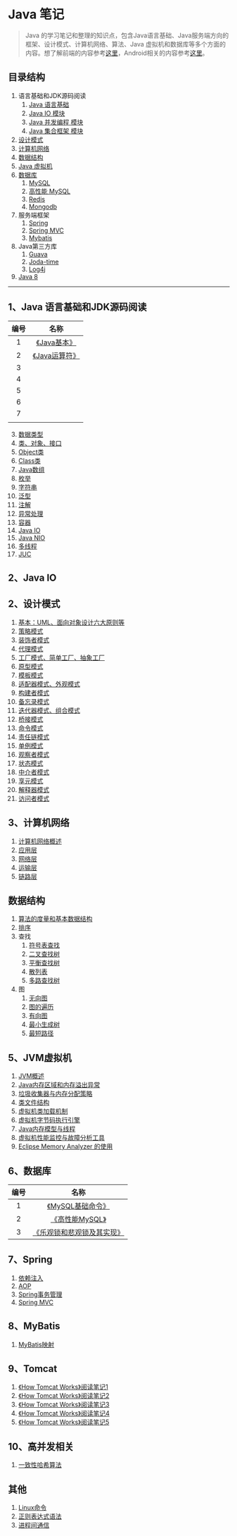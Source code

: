 # Java 笔记

> Java 的学习笔记和整理的知识点，包含Java语言基础、Java服务端方向的框架、设计模式、计算机网络、算法、Java 虚拟机和数据库等多个方面的内容。想了解前端的内容参考[这里](https://github.com/Shouheng88/Front-end-notes)，Android相关的内容参考[这里](https://github.com/Shouheng88/Android-notes)。

## 目录结构

1. 语言基础和JDK源码阅读
    1. <a href="#java">Java 语言基础</a>
    2. <a href="#java_io">Java IO 模块</a>
    3. <a href="#java_con">Java 并发编程 模块</a>
    4. <a href="#java_collection">Java 集合框架 模块</a>
2. <a href="#design_pattern">设计模式</a>
3. <a href="#network">计算机网络</a>
4. <a href="#data_structure">数据结构</a>
5. <a href="#JVM">Java 虚拟机</a>
6. <a href="#database">数据库</a>
    1. <a href="#mysql">MySQL</a>
	2. <a href="#mysql_h">高性能 MySQL</a>
	3. <a href="#redis">Redis</a>
	4. <a href="#mongodb">Mongodb</a>
7. 服务端框架
    1. <a href="#spring">Spring</a>
	2. <a href="#spring_mvc">Spring MVC</a>
	3. <a href="#mybatis">Mybatis</a>
8. Java第三方库
    1. <a href="#guava">Guava</a>
	2. <a href="#joda_time">Joda-time</a>
	3. <a href="#log4j">Log4j</a>
9. <a href="#java_8">Java 8</a>

------

<h2 id="java">1、Java 语言基础和JDK源码阅读</h2>

|编号|名称|
|:-:|:-:|
|1|[《Java基本》](Java/Base.md)|
|2|[《Java运算符》](Java/Operator.md)|
|3||
|4||
|5||
|6||
|7||
|||


3. [数据类型](https://github.com/Shouheng88/Java-Programming/blob/master/Java%E8%AF%AD%E8%A8%80/%E6%95%B0%E6%8D%AE%E7%B1%BB%E5%9E%8B.md)
4. [类、对象、接口](https://github.com/Shouheng88/Java-Programming/blob/master/Java%E8%AF%AD%E8%A8%80/%E7%B1%BB%E3%80%81%E6%8E%A5%E5%8F%A3.md)
5. [Object类](https://github.com/Shouheng88/Java-Programming/blob/master/Java%E8%AF%AD%E8%A8%80/Object%E7%B1%BB.md)
6. [Class类](https://github.com/Shouheng88/Java-Programming/blob/master/Java%E8%AF%AD%E8%A8%80/Class%E7%B1%BB.md)
7. [Java数组](https://github.com/Shouheng88/Java-Programming/blob/master/Java%E8%AF%AD%E8%A8%80/%E6%95%B0%E7%BB%84.md)
8. [枚举](https://github.com/Shouheng88/Java-Programming/blob/master/Java%E8%AF%AD%E8%A8%80/%E6%9E%9A%E4%B8%BE.md)
9. [字符串](https://github.com/Shouheng88/Java-Programming/blob/master/Java%E8%AF%AD%E8%A8%80/%E5%AD%97%E7%AC%A6%E4%B8%B2.md)
10. [泛型](https://github.com/Shouheng88/Java-Programming/blob/master/Java%E8%AF%AD%E8%A8%80/%E6%B3%9B%E5%9E%8B.md)
11. [注解](https://github.com/Shouheng88/Java-Programming/blob/master/Java%E8%AF%AD%E8%A8%80/%E6%B3%A8%E8%A7%A3.md)
12. [异常处理](https://github.com/Shouheng88/Java-Programming/blob/master/Java%E8%AF%AD%E8%A8%80/%E5%BC%82%E5%B8%B8%E5%A4%84%E7%90%86.md)
13. [容器](https://github.com/Shouheng88/Java-Programming/blob/master/Java%E8%AF%AD%E8%A8%80/%E5%AE%B9%E5%99%A8.md)
14. [Java IO](https://github.com/Shouheng88/Java-Programming/blob/master/Java%E8%AF%AD%E8%A8%80/IO/Java%20IO.md)
15. [Java NIO](https://github.com/Shouheng88/Java-Programming/blob/master/Java%E8%AF%AD%E8%A8%80/IO/%E6%96%B0IO.md)
16. [多线程](https://github.com/Shouheng88/Java-Programming/blob/master/Java%E8%AF%AD%E8%A8%80/%E5%B9%B6%E5%8F%91/%E5%A4%9A%E7%BA%BF%E7%A8%8B.md)
17. [JUC](https://github.com/Shouheng88/Java-Programming/blob/master/Java%E8%AF%AD%E8%A8%80/%E5%B9%B6%E5%8F%91/JUC.md)

<h2 id="java_io">2、Java IO</h2>


<h2 id="design_pattern">2、设计模式</h2>

1. [基本：UML、面向对象设计六大原则等](https://github.com/Shouheng88/Java-Programming/blob/master/%E8%AE%BE%E8%AE%A1%E6%A8%A1%E5%BC%8F/1.%E5%9F%BA%E6%9C%AC.md)
2. [策略模式](https://github.com/Shouheng88/Java-Programming/blob/master/%E8%AE%BE%E8%AE%A1%E6%A8%A1%E5%BC%8F/2.%E7%AD%96%E5%92%AF%E6%A8%A1%E5%BC%8F.md)
3. [装饰者模式](https://github.com/Shouheng88/Java-Programming/blob/master/%E8%AE%BE%E8%AE%A1%E6%A8%A1%E5%BC%8F/3.%E8%A3%85%E9%A5%B0%E5%99%A8%E6%A8%A1%E5%BC%8F.md)
4. [代理模式](https://github.com/Shouheng88/Java-Programming/blob/master/%E8%AE%BE%E8%AE%A1%E6%A8%A1%E5%BC%8F/4.%E4%BB%A3%E7%90%86%E6%A8%A1%E5%BC%8F.md)
5. [工厂模式、简单工厂、抽象工厂](https://github.com/Shouheng88/Java-Programming/blob/master/%E8%AE%BE%E8%AE%A1%E6%A8%A1%E5%BC%8F/5.%E5%B7%A5%E5%8E%82%E6%A8%A1%E5%BC%8F.md)
6. [原型模式](https://github.com/Shouheng88/Java-Programming/blob/master/%E8%AE%BE%E8%AE%A1%E6%A8%A1%E5%BC%8F/6.%E5%8E%9F%E5%9E%8B%E6%A8%A1%E5%BC%8F.md)
7. [模板模式](https://github.com/Shouheng88/Java-Programming/blob/master/%E8%AE%BE%E8%AE%A1%E6%A8%A1%E5%BC%8F/7.%E6%A8%A1%E6%9D%BF%E6%A8%A1%E5%BC%8F.md)
8. [适配器模式、外观模式](https://github.com/Shouheng88/Java-Programming/blob/master/%E8%AE%BE%E8%AE%A1%E6%A8%A1%E5%BC%8F/8.%E9%80%82%E9%85%8D%E5%99%A8%E6%A8%A1%E5%BC%8F%E5%92%8C%E5%A4%96%E8%A7%82%E6%A8%A1%E5%BC%8F.md)
9. [构建者模式](https://github.com/Shouheng88/Java-Programming/blob/master/%E8%AE%BE%E8%AE%A1%E6%A8%A1%E5%BC%8F/9.%E6%9E%84%E5%BB%BA%E8%80%85%E6%A8%A1%E5%BC%8F.md)
10. [备忘录模式](https://github.com/Shouheng88/Java-Programming/blob/master/%E8%AE%BE%E8%AE%A1%E6%A8%A1%E5%BC%8F/10.%E5%A4%87%E5%BF%98%E5%BD%95%E6%A8%A1%E5%BC%8F.md)
11. [迭代器模式、组合模式](https://github.com/Shouheng88/Java-Programming/blob/master/%E8%AE%BE%E8%AE%A1%E6%A8%A1%E5%BC%8F/11.%E8%BF%AD%E4%BB%A3%E5%99%A8%E6%A8%A1%E5%BC%8F%E5%92%8C%E7%BB%84%E5%90%88%E6%A8%A1%E5%BC%8F.md)
12. [桥接模式](https://github.com/Shouheng88/Java-Programming/blob/master/%E8%AE%BE%E8%AE%A1%E6%A8%A1%E5%BC%8F/12.%E6%A1%A5%E6%8E%A5%E6%A8%A1%E5%BC%8F.md)
13. [命令模式](https://github.com/Shouheng88/Java-Programming/blob/master/%E8%AE%BE%E8%AE%A1%E6%A8%A1%E5%BC%8F/13.%E5%91%BD%E4%BB%A4%E6%A8%A1%E5%BC%8F.md)
14. [责任链模式](https://github.com/Shouheng88/Java-Programming/blob/master/%E8%AE%BE%E8%AE%A1%E6%A8%A1%E5%BC%8F/14.%E8%B4%A3%E4%BB%BB%E9%93%BE%E6%A8%A1%E5%BC%8F.md)
15. [单例模式](https://github.com/Shouheng88/Java-Programming/blob/master/%E8%AE%BE%E8%AE%A1%E6%A8%A1%E5%BC%8F/15.%E5%8D%95%E4%BE%8B%E6%A8%A1%E5%BC%8F.md)
16. [观察者模式](https://github.com/Shouheng88/Java-Programming/blob/master/%E8%AE%BE%E8%AE%A1%E6%A8%A1%E5%BC%8F/16.%E8%A7%82%E5%AF%9F%E8%80%85%E6%A8%A1%E5%BC%8F.md)
17. [状态模式](https://github.com/Shouheng88/Java-Programming/blob/master/%E8%AE%BE%E8%AE%A1%E6%A8%A1%E5%BC%8F/17.%E7%8A%B6%E6%80%81%E6%A8%A1%E5%BC%8F.md)
18. [中介者模式](https://github.com/Shouheng88/Java-Programming/blob/master/%E8%AE%BE%E8%AE%A1%E6%A8%A1%E5%BC%8F/18.%E4%B8%AD%E4%BB%8B%E8%80%85%E6%A8%A1%E5%BC%8F.md)
19. [享元模式](https://github.com/Shouheng88/Java-Programming/blob/master/%E8%AE%BE%E8%AE%A1%E6%A8%A1%E5%BC%8F/19.%E4%BA%AB%E5%85%83%E6%A8%A1%E5%BC%8F.md)
20. [解释器模式](https://github.com/Shouheng88/Java-Programming/blob/master/%E8%AE%BE%E8%AE%A1%E6%A8%A1%E5%BC%8F/20.%E8%A7%A3%E9%87%8A%E5%99%A8%E6%A8%A1%E5%BC%8F.md)
21. [访问者模式](https://github.com/Shouheng88/Java-Programming/blob/master/%E8%AE%BE%E8%AE%A1%E6%A8%A1%E5%BC%8F/21.%E8%AE%BF%E9%97%AE%E8%80%85%E6%A8%A1%E5%BC%8F.md)

<h2 id="network">3、计算机网络</h2>

1. [计算机网络概述](https://github.com/Shouheng88/Java-Programming/blob/master/%E8%AE%A1%E7%AE%97%E6%9C%BA%E7%BD%91%E7%BB%9C/%E6%A6%82%E8%BF%B0%20%E5%9B%A0%E7%89%B9%E7%BD%91.md)
2. [应用层](https://github.com/Shouheng88/Java-Programming/blob/master/%E8%AE%A1%E7%AE%97%E6%9C%BA%E7%BD%91%E7%BB%9C/%E5%BA%94%E7%94%A8%E5%B1%82.md)
3. [网络层](https://github.com/Shouheng88/Java-Programming/blob/master/%E8%AE%A1%E7%AE%97%E6%9C%BA%E7%BD%91%E7%BB%9C/%E7%BD%91%E7%BB%9C%E5%B1%82.md)
4. [运输层](https://github.com/Shouheng88/Java-Programming/blob/master/%E8%AE%A1%E7%AE%97%E6%9C%BA%E7%BD%91%E7%BB%9C/%E8%BF%90%E8%BE%93%E5%B1%82.md)
5. [链路层](https://github.com/Shouheng88/Java-Programming/blob/master/%E8%AE%A1%E7%AE%97%E6%9C%BA%E7%BD%91%E7%BB%9C/%E9%93%BE%E8%B7%AF%E5%B1%82.md)

<h2 id="data_structure">数据结构</h2>

1. [算法的度量和基本数据结构](https://github.com/Shouheng88/Java-Programming/blob/master/%E6%95%B0%E6%8D%AE%E7%BB%93%E6%9E%84%E4%B8%8E%E7%AE%97%E6%B3%95/1.%E5%9F%BA%E6%9C%AC%E6%95%B0%E6%8D%AE%E7%BB%93%E6%9E%84.md)
2. [排序](https://github.com/Shouheng88/Java-Programming/blob/master/%E6%95%B0%E6%8D%AE%E7%BB%93%E6%9E%84%E4%B8%8E%E7%AE%97%E6%B3%95/2.%E6%8E%92%E5%BA%8F.md)
3. 查找
	1. [符号表查找](https://github.com/Shouheng88/Java-Programming/blob/master/%E6%95%B0%E6%8D%AE%E7%BB%93%E6%9E%84%E4%B8%8E%E7%AE%97%E6%B3%95/3.1%20%E6%9F%A5%E6%89%BE-%E7%AC%A6%E5%8F%B7%E8%A1%A8%E6%9F%A5%E6%89%BE.md)
	2. [二叉查找树](https://github.com/Shouheng88/Java-Programming/blob/master/%E6%95%B0%E6%8D%AE%E7%BB%93%E6%9E%84%E4%B8%8E%E7%AE%97%E6%B3%95/3.2%20%E6%9F%A5%E6%89%BE-%E4%BA%8C%E5%8F%89%E6%9F%A5%E6%89%BE%E6%A0%91.md)
	3. [平衡查找树](https://github.com/Shouheng88/Java-Programming/blob/master/%E6%95%B0%E6%8D%AE%E7%BB%93%E6%9E%84%E4%B8%8E%E7%AE%97%E6%B3%95/3.3%20%E6%9F%A5%E6%89%BE-%E5%B9%B3%E8%A1%A1%E6%9F%A5%E6%89%BE%E6%A0%91.md)
	4. [散列表](https://github.com/Shouheng88/Java-Programming/blob/master/%E6%95%B0%E6%8D%AE%E7%BB%93%E6%9E%84%E4%B8%8E%E7%AE%97%E6%B3%95/3.4%20%E6%9F%A5%E6%89%BE-%E6%95%A3%E5%88%97%E8%A1%A8.md)
	5. [多路查找树](https://github.com/Shouheng88/Java-Programming/blob/master/%E6%95%B0%E6%8D%AE%E7%BB%93%E6%9E%84%E4%B8%8E%E7%AE%97%E6%B3%95/3.5%20%E6%9F%A5%E6%89%BE-%E5%A4%9A%E8%B7%AF%E6%9F%A5%E6%89%BE%E6%A0%91.md)
4. 图
	1. [无向图](https://github.com/Shouheng88/Java-Programming/blob/master/%E6%95%B0%E6%8D%AE%E7%BB%93%E6%9E%84%E4%B8%8E%E7%AE%97%E6%B3%95/4.1%20%E5%9B%BE-%E6%9C%89%E5%90%91%E5%9B%BE.md)
	2. [图的遍历](https://github.com/Shouheng88/Java-Programming/blob/master/%E6%95%B0%E6%8D%AE%E7%BB%93%E6%9E%84%E4%B8%8E%E7%AE%97%E6%B3%95/4.2%20%E5%9B%BE-%E5%9B%BE%E7%9A%84%E9%81%8D%E5%8E%86.md)
	3. [有向图](https://github.com/Shouheng88/Java-Programming/blob/master/%E6%95%B0%E6%8D%AE%E7%BB%93%E6%9E%84%E4%B8%8E%E7%AE%97%E6%B3%95/4.3%20%E5%9B%BE-%E6%9C%89%E5%90%91%E5%9B%BE.md)
	4. [最小生成树](https://github.com/Shouheng88/Java-Programming/blob/master/%E6%95%B0%E6%8D%AE%E7%BB%93%E6%9E%84%E4%B8%8E%E7%AE%97%E6%B3%95/4.4%20%E5%9B%BE-%E6%9C%80%E5%B0%8F%E7%94%9F%E6%88%90%E6%A0%91.md)
	5. [最短路径](https://github.com/Shouheng88/Java-Programming/blob/master/%E6%95%B0%E6%8D%AE%E7%BB%93%E6%9E%84%E4%B8%8E%E7%AE%97%E6%B3%95/4.5%20%E5%9B%BE-%E6%9C%80%E7%9F%AD%E8%B7%AF%E5%BE%84.md)

<h2 id="JVM">5、JVM虚拟机</h2>

1. [JVM概述](https://github.com/Shouheng88/Java-Programming/blob/master/JVM/1.Java%E5%9F%BA%E6%9C%AC%E6%A6%82%E8%BF%B0.md)
2. [Java内存区域和内存溢出异常](https://github.com/Shouheng88/Java-Programming/blob/master/JVM/2.Java%E5%86%85%E5%AD%98%E5%8C%BA%E5%9F%9F%E5%92%8C%E5%86%85%E5%AD%98%E6%BA%A2%E5%87%BA%E5%BC%82%E5%B8%B8.md)
3. [垃圾收集器与内存分配策略](https://github.com/Shouheng88/Java-Programming/blob/master/JVM/3.%E5%9E%83%E5%9C%BE%E6%94%B6%E9%9B%86%E5%99%A8%E4%B8%8E%E5%86%85%E5%AD%98%E5%88%86%E9%85%8D%E7%AD%96%E7%95%A5.md)
4. [类文件结构](https://github.com/Shouheng88/Java-Programming/blob/master/JVM/5.%E7%B1%BB%E6%96%87%E4%BB%B6%E7%BB%93%E6%9E%84.md)
5. [虚拟机类加载机制](https://github.com/Shouheng88/Java-Programming/blob/master/JVM/6.%E8%99%9A%E6%8B%9F%E6%9C%BA%E7%B1%BB%E5%8A%A0%E8%BD%BD%E6%9C%BA%E5%88%B6.md)
6. [虚拟机字节码执行引擎](https://github.com/Shouheng88/Java-Programming/blob/master/JVM/7.%E8%99%9A%E6%8B%9F%E6%9C%BA%E5%AD%97%E8%8A%82%E7%A0%81%E6%89%A7%E8%A1%8C%E5%BC%95%E6%93%8E.md)
7. [Java内存模型与线程](https://github.com/Shouheng88/Java-Programming/blob/master/JVM/8.Java%E5%86%85%E5%AD%98%E6%A8%A1%E5%9E%8B%E4%B8%8E%E7%BA%BF%E7%A8%8B.md)
8. [虚拟机性能监控与故障分析工具](https://github.com/Shouheng88/Java-Programming/blob/master/JVM/4.%E8%99%9A%E6%8B%9F%E6%9C%BA%E6%80%A7%E8%83%BD%E7%9B%91%E6%8E%A7%E4%B8%8E%E6%95%85%E9%9A%9C%E5%88%86%E6%9E%90%E5%B7%A5%E5%85%B7.md)
9. [Eclipse Memory Analyzer 的使用](https://github.com/Shouheng88/Java-Programming/blob/master/JVM/Eclipse%20Memory%20Analyzer%20%E4%BD%BF%E7%94%A8.md)

<h2 id="database">6、数据库</h2>

|编号|名称|
|:-:|:-:|
|1|<a id="mysql" href="MySQL/MySQL.md">《MySQL基础命令》</a>|
|2|<a id="mysql_h" href="MySQL/Heigh_Performance_MySQL.md">《高性能MySQL》</a>|
|3|<a href="MySQL/Lock.md">《乐观锁和悲观锁及其实现》</a>|

## 7、Spring

1. [依赖注入](https://github.com/Shouheng88/Java-Programming/blob/master/Spring/Bean%E6%B3%A8%E5%85%A5.md)
2. [AOP](https://github.com/Shouheng88/Java-Programming/blob/master/Spring/AOP.md)
3. [Spring事务管理](https://github.com/Shouheng88/Java-Programming/blob/master/Spring/Spring%E4%BA%8B%E5%8A%A1%E7%AE%A1%E7%90%86.md)
4. [Spring MVC](https://github.com/Shouheng88/Java-Programming/blob/master/Spring/Spring%20MVC.md)

## 8、MyBatis

1. [MyBatis映射](https://github.com/Shouheng88/Java-Programming/blob/master/MyBatis/MyBatis%E6%98%A0%E5%B0%84.md)

## 9、Tomcat

1. [《How Tomcat Works》阅读笔记1](https://github.com/Shouheng88/Java-Programming/blob/master/Tomcat/%E3%80%8AHow%20Tomcat%20Works%E3%80%8B%E9%98%85%E8%AF%BB%E7%AC%94%E8%AE%B01.md)
2. [《How Tomcat Works》阅读笔记2](https://github.com/Shouheng88/Java-Programming/blob/master/Tomcat/%E3%80%8AHow%20Tomcat%20Works%E3%80%8B%E9%98%85%E8%AF%BB%E7%AC%94%E8%AE%B02.md)
3. [《How Tomcat Works》阅读笔记3](https://github.com/Shouheng88/Java-Programming/blob/master/Tomcat/%E3%80%8AHow%20Tomcat%20Works%E3%80%8B%E9%98%85%E8%AF%BB%E7%AC%94%E8%AE%B03.md)
4. [《How Tomcat Works》阅读笔记4](https://github.com/Shouheng88/Java-Programming/blob/master/Tomcat/%E3%80%8AHow%20Tomcat%20Works%E3%80%8B%E9%98%85%E8%AF%BB%E7%AC%94%E8%AE%B04.md)
5. [《How Tomcat Works》阅读笔记5](https://github.com/Shouheng88/Java-Programming/blob/master/Tomcat/%E3%80%8AHow%20Tomcat%20Works%E3%80%8B%E9%98%85%E8%AF%BB%E7%AC%94%E8%AE%B05.md)

## 10、高并发相关

1. [一致性哈希算法](https://github.com/Shouheng88/Java-Programming/blob/master/%E9%AB%98%E5%B9%B6%E5%8F%91%E7%9B%B8%E5%85%B3/%E4%B8%80%E8%87%B4%E6%80%A7%E5%93%88%E5%B8%8C%E7%AE%97%E6%B3%95.md)

## 其他

1. [Linux命令](https://github.com/Shouheng88/Java-Programming/blob/master/linux%E5%91%BD%E4%BB%A4.md)
2. [正则表达式语法](https://github.com/Shouheng88/Java-Programming/blob/master/%E6%AD%A3%E5%88%99%E8%A1%A8%E8%BE%BE%E5%BC%8F.md)
3. [进程间通信](https://github.com/Shouheng88/Java-Programming/blob/master/%E8%BF%9B%E7%A8%8B%E9%97%B4%E9%80%9A%E4%BF%A1.md)